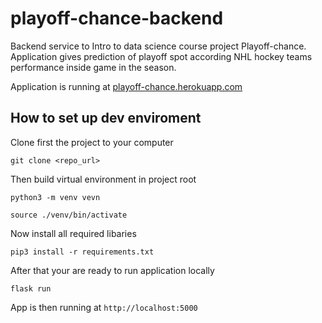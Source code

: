# playoff-chance-backend

Backend service to Intro to data science course project Playoff-chance. Application gives prediction of playoff spot according NHL hockey teams performance inside game in the season.

Application is running at [playoff-chance.herokuapp.com](https://playoff-chance.herokuapp.com)

## How to set up dev enviroment

Clone first the project to your computer

`git clone <repo_url>`

Then build virtual environment in project root

`python3 -m venv vevn`

`source ./venv/bin/activate`

Now install all required libaries

`pip3 install -r requirements.txt`

After that your are ready to run application locally

`flask run`

App is then running at `http://localhost:5000`
